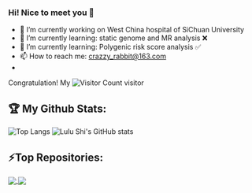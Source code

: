 ### Hi! Nice to meet you 👋

- 🔭 I’m currently working on West China hospital of SiChuan University
- 🌱 I’m currently learning: static genome and MR analysis ❌
- 🌱 I’m currently learning: Polygenic risk score analysis ✅
- 📫 How to reach me: crazzy_rabbit@163.com
- 
Congratulation! My ![Visitor Count](https://profile-counter.glitch.me/Crazzy-Rabbit/count.svg) visitor

## :trophy: My Github Stats:
![Top Langs](https://github-readme-stats.vercel.app/api/top-langs/?username=Crazzy-Rabbit&layout=compact&theme=transparent&size_weight=0.5&count_weight=0.5&card_width=320)
![Lulu Shi's GitHub stats](https://github-readme-stats.vercel.app/api?username=Crazzy-Rabbit&theme=transparent&hide=contribs,prs)

## ⚡Top Repositories:
<a href="https://github.com/Crazzy-Rabbit/Rscript-to-anaylise-and-visualize">
  <img align="center" src="https://github-readme-stats.vercel.app/api/pin/?username=Crazzy-Rabbit&theme=transparent&repo=Rscript-to-anaylise-and-visualize" />
</a>
<a href="https://github.com/Crazzy-Rabbit/Script-in-PopGenetics">
  <img align="center" src="https://github-readme-stats.vercel.app/api/pin/?username=Crazzy-Rabbit&theme=transparent&repo=Script-in-PopGenetics" />
</a>


<!--
**Crazzy-Rabbit/Crazzy-Rabbit** is a ✨ _special_ ✨ repository because its `README.md` (this file) appears on your GitHub profile.

[![Lulu's github stats](https://github-readme-stats.vercel.app/api?username=Crazzy-Rabbit&show_icons=true&theme=radical&hide=prs,contribs)](https://github.com/anuraghazra/github-readme-stats)

## :trophy: My Github Stats:
![Top Langs](https://github-readme-stats.vercel.app/api/top-langs/?username=Crazzy-Rabbit&layout=compact&theme=transparent&size_weight=0.5&count_weight=0.5&card_width=310)
![Lulu Shi's GitHub stats](https://github-readme-stats.vercel.app/api?username=Crazzy-Rabbit&theme=transparent&card_width=310)

## ⚡Top Repositories:
[![Readme Card](https://github-readme-stats.vercel.app/api/pin/?username=Crazzy-Rabbit&theme=transparent&repo=Rscript-to-anaylise-and-visualize)](https://github.com/Crazzy-Rabbit/Rscript-to-anaylise-and-visualize)
[![Readme Card](https://github-readme-stats.vercel.app/api/pin/?username=Crazzy-Rabbit&theme=transparent&repo=Script-in-PopGenetics)](https://github.com/Crazzy-Rabbit/Script-in-PopGenetics)
[![Readme Card](https://github-readme-stats.vercel.app/api/pin/?username=Crazzy-Rabbit&theme=transparent&repo=Genome-analysis)](https://github.com/Crazzy-Rabbit/Genome-analysis)

Here are some ideas to get you started:

- 🔭 I’m currently working on Jilin University
- 🌱 I’m currently learning NGS analysis
- 👯 I’m looking to collaborate on ...
- 🤔 I’m looking for help with ...
- 💬 Ask me about ...
- 📫 How to reach me: ...
- 😄 Pronouns: ...（but hate this mentor for his arrogant and unreasonable）
- ⚡ Fun fact: ...

-->
